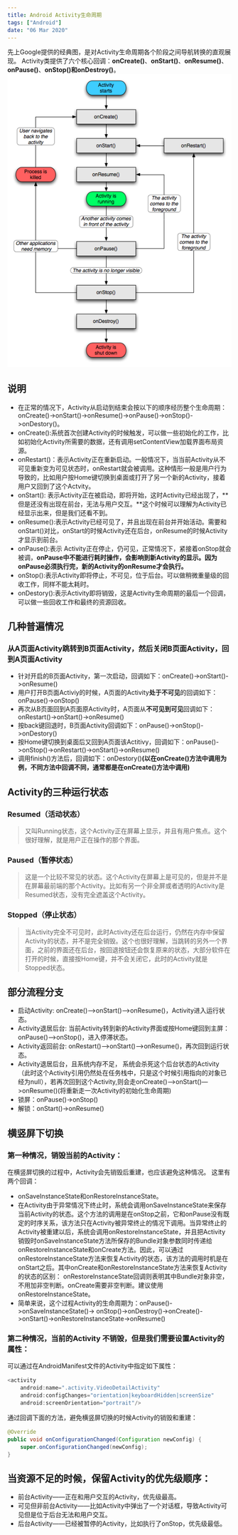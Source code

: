 ```yaml
---
title: Android Activity生命周期
tags: ["Android"]
date: "06 Mar 2020"
---
```


先上Google提供的经典图，是对Activity生命周期各个阶段之间导航转换的直观展现。
Activity类提供了六个核心回调：**onCreate()**、**onStart()**、**onResume()**、**onPause()**、**onStop()**和**onDestroy()**。
![生命周期](./life.png)

<!-- more -->

## 说明

- 在正常的情况下，Activity从启动到结束会按以下的顺序经历整个生命周期：onCreate()->onStart()->onResume()->onPause()->onStop()->onDestory()。
- onCreate():系统首次创建Activity的时候触发，可以做一些初始化的工作，比如初始化Activity所需要的数据，还有调用setContentView加载界面布局资源。
- onRestart()：表示Activity正在重新启动。一般情况下，当当前Activity从不可见重新变为可见状态时，onRestart就会被调用。这种情形一般是用户行为导致的，比如用户按Home键切换到桌面或打开了另一个新的Activity，接着用户又回到了这个Actvity。
- onStart(): 表示Activity正在被启动，即将开始，这时Activity已经出现了，**但是还没有出现在前台，无法与用户交互。**这个时候可以理解为Activity已经显示出来，但是我们还看不到。
- onResume():表示Activity已经可见了，并且出现在前台并开始活动。需要和onStart()对比，onStart的时候Activity还在后台，onResume的时候Activity才显示到前台。
- onPause():表示 Activity正在停止，仍可见，正常情况下，紧接着onStop就会被调，**onPause中不能进行耗时操作，会影响到新Activity的显示。因为onPause必须执行完，新的Activity的onResume才会执行。**
- onStop():表示Activity即将停止，不可见，位于后台。可以做稍微重量级的回收工作，同样不能太耗时。
- onDestory():表示Activity即将销毁，这是Activity生命周期的最后一个回调，可以做一些回收工作和最终的资源回收。

## 几种普遍情况

### 从A页面Activity跳转到B页面Activity，然后关闭B页面Activity，回到A页面Activity

- 针对开启的B页面Activity，第一次启动，回调如下：onCreate()->onStart()->onResume()
- 用户打开B页面Activiy的时候，A页面的Activity**处于不可见**的回调如下：onPause()->onStop()
- 再次从B页面回到A页面原Activity时，A页面从**不可见到可见**回调如下：onRestart()->onStart()->onResume()
- 按back键回退时，B页面Activity回调如下：onPause()->onStop()->onDestory()
- 按Home键切换到桌面后又回到A页面该Actitivy，回调如下：onPause()->onStop()->onRestart()->onStart()->onResume()
- 调用finish()方法后，回调如下：onDestory()**(以在onCreate()方法中调用为例，不同方法中回调不同，通常都是在onCreate()方法中调用)**

## Activity的三种运行状态

### Resumed（活动状态）

> 又叫Running状态，这个Activity正在屏幕上显示，并且有用户焦点。这个很好理解，就是用户正在操作的那个界面。

### Paused（暂停状态）

> 这是一个比较不常见的状态。这个Activity在屏幕上是可见的，但是并不是在屏幕最前端的那个Activity。比如有另一个非全屏或者透明的Activity是Resumed状态，没有完全遮盖这个Activity。

### Stopped（停止状态）

> 当Activity完全不可见时，此时Activity还在后台运行，仍然在内存中保留Activity的状态，并不是完全销毁。这个也很好理解，当跳转的另外一个界面，之前的界面还在后台，按回退按钮还会恢复原来的状态，大部分软件在打开的时候，直接按Home键，并不会关闭它，此时的Activity就是Stopped状态。

## 部分流程分支

- 启动Activity: onCreate()—>onStart()—>onResume()，Activity进入运行状态。
- Activity退居后台: 当前Activity转到新的Activity界面或按Home键回到主屏： onPause()—>onStop()，进入停滞状态。
- Activity返回前台: onRestart()—>onStart()—>onResume()，再次回到运行状态。
- Activity退居后台，且系统内存不足， 系统会杀死这个后台状态的Activity（此时这个Activity引用仍然处在任务栈中，只是这个时候引用指向的对象已经为null），若再次回到这个Activity,则会走onCreate()–>onStart()—>onResume()(将重新走一次Activity的初始化生命周期)
- 锁屏：onPause()->onStop()
- 解锁：onStart()->onResume()

## 横竖屏下切换

### 第一种情况，销毁当前的Activity：

在横竖屏切换的过程中，Activity会先销毁后重建，也应该避免这种情况。
这里有两个回调：

- onSaveInstanceState和onRestoreInstanceState。
- 在Activity由于异常情况下终止时，系统会调用onSaveInstanceState来保存当前Activity的状态。这个方法的调用是在onStop之前，它和onPause没有既定的时序关系，该方法只在Activity被异常终止的情况下调用。当异常终止的Activity被重建以后，系统会调用onRestoreInstanceState，并且把Activity销毁时onSaveInstanceState方法所保存的Bundle对象参数同时传递给onRestoreInstanceState和onCreate方法。因此，可以通过onRestoreInstanceState方法来恢复Activity的状态，该方法的调用时机是在onStart之后。其中onCreate和onRestoreInstanceState方法来恢复Activity的状态的区别： onRestoreInstanceState回调则表明其中Bundle对象非空，不用加非空判断。onCreate需要非空判断。建议使用onRestoreInstanceState。
- 简单来说，这个过程Activity的生命周期为：onPause()->onSaveInstanceState()-> onStop()->onDestroy()->onCreate()->onStart()->onRestoreInstanceState->onResume()

### 第二种情况，当前的Activity 不销毁，但是我们需要设置Activity的属性：

可以通过在AndroidManifest文件的Activity中指定如下属性：

```java
<activity
    android:name=".activity.VideoDetailActivity"
    android:configChanges="orientation|keyboardHidden|screenSize"
    android:screenOrientation="portrait"/>
```

通过回调下面的方法，避免横竖屏切换的时候Activity的销毁和重建：

```java
@Override
public void onConfigurationChanged(Configuration newConfig) {
    super.onConfigurationChanged(newConfig);
}
```

## 当资源不足的时候，保留Activity的优先级顺序：

- 前台Activity——正在和用户交互的Activity，优先级最高。
- 可见但非前台Activity——比如Activity中弹出了一个对话框，导致Activity可见但是位于后台无法和用户交互。
- 后台Activity——已经被暂停的Activity，比如执行了onStop，优先级最低。
